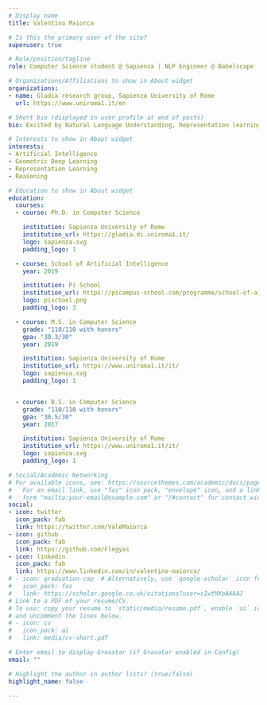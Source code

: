 ```yaml
---
# Display name
title: Valentino Maiorca

# Is this the primary user of the site?
superuser: true

# Role/position/tagline
role: Computer Science student @ Sapienza | NLP Engineer @ Babelscape

# Organizations/Affiliations to show in About widget
organizations:
- name: Gladia research group, Sapienza University of Rome
  url: https://www.uniroma1.it/en

# Short bio (displayed in user profile at end of posts)
bio: Excited by Natural Language Understanding, Representation learning and Reasoning.

# Interests to show in About widget
interests:
- Artificial Intelligence
- Geometric Deep Learning
- Representation Learning
- Reasoning

# Education to show in About widget
education:
  courses:
  - course: Ph.D. in Computer Science

    institution: Sapienza University of Rome
    institution_url: https://gladia.di.uniroma1.it/
    logo: sapienza.svg
    padding_logo: 1

  - course: School of Artificial Intelligence
    year: 2019

    institution: Pi School
    institution_url: https://picampus-school.com/programme/school-of-ai/
    logo: pischool.png
    padding_logo: 3

  - course: M.S. in Computer Science
    grade: "110/110 with honors"
    gpa: "30.3/30"
    year: 2019

    institution: Sapienza University of Rome
    institution_url: https://www.uniroma1.it/it/
    logo: sapienza.svg
    padding_logo: 1


  - course: B.S. in Computer Science
    grade: "110/110 with honors"
    gpa: "30.5/30"
    year: 2017

    institution: Sapienza University of Rome
    institution_url: https://www.uniroma1.it/it/
    logo: sapienza.svg
    padding_logo: 1

# Social/Academic Networking
# For available icons, see: https://sourcethemes.com/academic/docs/page-builder/#icons
#   For an email link, use "fas" icon pack, "envelope" icon, and a link in the
#   form "mailto:your-email@example.com" or "/#contact" for contact widget.
social:
- icon: twitter
  icon_pack: fab
  link: https://twitter.com/ValeMaiorca
- icon: github
  icon_pack: fab
  link: https://github.com/Flegyas
- icon: linkedin
  icon_pack: fab
  link: https://www.linkedin.com/in/valentino-maiorca/
# - icon: graduation-cap  # Alternatively, use `google-scholar` icon from `ai` icon pack
#   icon_pack: fas
#   link: https://scholar.google.co.uk/citations?user=sIwtMXoAAAAJ
# Link to a PDF of your resume/CV.
# To use: copy your resume to `static/media/resume.pdf`, enable `ai` icons in `params.toml`,
# and uncomment the lines below.
# - icon: cv
#   icon_pack: ai
#   link: media/cv-short.pdf

# Enter email to display Gravatar (if Gravatar enabled in Config)
email: ""

# Highlight the author in author lists? (true/false)
highlight_name: false

---
```


<!--
Nelson Bighetti is a professor of artificial intelligence at the Stanford AI Lab. His research interests include distributed robotics, mobile computing and programmable matter. He leads the Robotic Neurobiology group, which develops self-reconfiguring robots, systems of self-organizing robots, and mobile sensor networks.

Lorem ipsum dolor sit amet, consectetur adipiscing elit. Sed neque elit, tristique placerat feugiat ac, facilisis vitae arcu. Proin eget egestas augue. Praesent ut sem nec arcu pellentesque aliquet. Duis dapibus diam vel metus tempus vulputate.

{{< icon name="download" pack="fas" >}} Download my {{< staticref "media/demo_resume.pdf" "newtab" >}}resumé{{< /staticref >}}.
 -->
